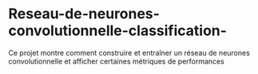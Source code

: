 # Reseau-de-neurones-convolutionnelle-classification-
Ce projet montre comment construire et entraîner un réseau de neurones convolutionnelle et afficher certaines métriques de performances 

